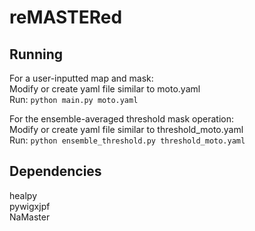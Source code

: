 # reMASTERed


## Running

For a user-inputted map and mask:  
Modify or create yaml file similar to moto.yaml   
Run: ```python main.py moto.yaml```  



For the ensemble-averaged threshold mask operation:    
Modify or create yaml file similar to threshold_moto.yaml   
Run: ```python ensemble_threshold.py threshold_moto.yaml```  


## Dependencies 

healpy    
pywigxjpf   
NaMaster   
